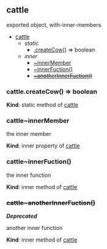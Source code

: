 ## cattle
exported object, with-inner-members


* [cattle](#markdown-header-cattle)
    * _static_
        * [.createCow()](#markdown-header-cattlecreatecow-boolean) ⇒ boolean
    * _inner_
        * [~innerMember](#markdown-header-cattleinnermember)
        * [~innerFuction()](#markdown-header-cattleinnerfuction)
        * ~~[~anotherInnerFuction()](#markdown-header-cattleanotherinnerfuction)~~

### cattle.createCow() ⇒ boolean
**Kind**: static method of [cattle](#markdown-header-cattle)  
### cattle~innerMember
the inner member

**Kind**: inner property of [cattle](#markdown-header-cattle)  
### cattle~innerFuction()
the inner function

**Kind**: inner method of [cattle](#markdown-header-cattle)  
### ~~cattle~anotherInnerFuction()~~
***Deprecated***

another inner function

**Kind**: inner method of [cattle](#markdown-header-cattle)  
